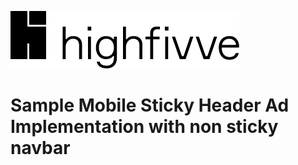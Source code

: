 ![Highfivve logo](../img/highfivve-logo.png)

# Sample Mobile Sticky Header Ad Implementation with non sticky navbar
